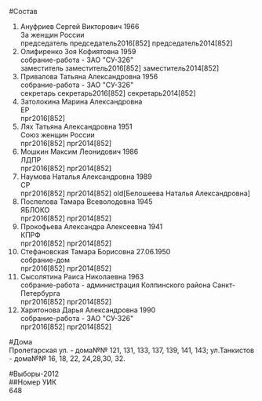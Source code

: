 #Состав  
1. Ануфриев Сергей Викторович 1966  
    За женщин России  
    председатель председатель2016[852] председатель2014[852]  
2. Олифиренко Зоя Кофиятовна 1959  
    собрание-работа - ЗАО "СУ-326"  
    заместитель заместитель2016[852] заместитель2014[852]  
3. Привалова Татьяна Александровна 1956  
    собрание-работа - ЗАО "СУ-326"  
    секретарь секретарь2016[852] секретарь2014[852]  
4. Затолокина Марина Александровна  
    ЕР  
    прг2016[852]  
5. Лях Татьяна Александровна 1951  
    Союз женщин России  
    прг2016[852] прг2014[852]  
6. Мошкин Максим Леонидович 1986  
    ЛДПР  
    прг2016[852] прг2014[852]  
7. Наумова Наталья Александровна 1989  
    СР  
    прг2016[852] прг2014[852] old[Белошеева Наталья Александровна]  
8. Поспелова Тамара Всеволодовна 1945  
    ЯБЛОКО  
    прг2016[852] прг2014[852]  
9. Прокофьева Александра Алексеевна 1941  
    КПРФ  
    прг2016[852] прг2014[852]  
10. Стефановская Тамара Борисовна 27.06.1950  
    собрание-дом  
    прг2016[852] прг2014[852]  
11. Сысолятина Раиса Николаевна 1963  
    собрание-работа - администрация Колпинского района Санкт-Петербурга  
    прг2016[852] прг2014[852]  
12. Харитонова Дарья Александровна 1990  
    собрание-работа - ЗАО "СУ-326"  
    прг2016[852] прг2014[852]  
  
#Дома  
Пролетарская ул. - дома№№ 121, 131, 133, 137, 139, 141, 143; ул.Танкистов - дома№№ 16, 18, 22, 24,28,30, 32.  
  
#Выборы-2012  
##Номер УИК  
648  
